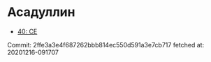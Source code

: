 # Асадуллин
- [40: CE](40.md)

Commit: 2ffe3a3e4f687262bbb814ec550d591a3e7cb717
 fetched at: 20201216-091707

